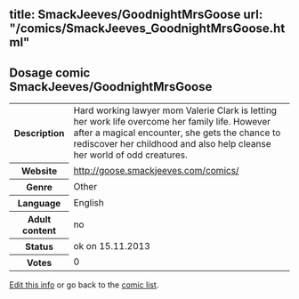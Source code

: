 title: SmackJeeves/GoodnightMrsGoose
url: "/comics/SmackJeeves_GoodnightMrsGoose.html"
---
Dosage comic SmackJeeves/GoodnightMrsGoose
-----------------------------------------

<p id="msg"></p>
<script type="text/javascript">
if (window.location.search === '?edit_info_mail=sent_ok') {
  var elem = document.getElementById("msg");
  elem.innerHTML = 'Edited information sucessfully sent for review, which is usually done daily. Thanks!';
  elem.className = 'ok';
}
</script>
<table class="comicinfo">
<tr>
<th>Description</th><td>Hard working lawyer mom Valerie Clark is letting her work life overcome her family life. However after a magical encounter, she gets the chance to rediscover her childhood and also help cleanse her world of odd creatures.</td>
</tr>
<tr>
<th>Website</th><td><a href="http://goose.smackjeeves.com/comics/">http://goose.smackjeeves.com/comics/</a></td>
</tr>
<tr>
<th>Genre</th><td>Other</td>
</tr>
<tr>
<th>Language</th><td>English</td>
</tr>
<tr>
<th>Adult content</th><td>no</td>
</tr>
<tr>
<th>Status</th><td>ok on 15.11.2013</td>
</tr>
<tr>
<th>Votes</th><td>0</td>
</tr>
</table>

[Edit this info](SmackJeeves_GoodnightMrsGoose_edit.html) or go back to the [comic list](../comic-index.html).
